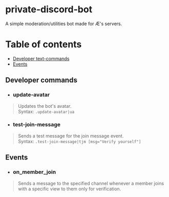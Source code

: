 # private-discord-bot
A simple moderation/utilities bot made for Æ's servers.
# Table of contents
* [Developer text-commands](#developer-commands)
* [Events](#events)

## Developer commands
* ### update-avatar
> Updates the bot's avatar.  
> Syntax: `.update-avatar|ua`
* ### test-join-message
> Sends a test message for the join message event.  
> Syntax: `.test-join-message|tjm [msg="Verify yourself"]`
## Events
* ### on_member_join
> Sends a message to the specified channel whenever a member joins with a specific view to them only for verification.
